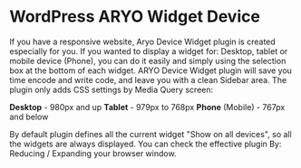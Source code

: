 WordPress ARYO Widget Device
=============================

If you have a responsive website, Aryo Device Widget plugin is created especially for you. If you wanted to display a widget for: Desktop, tablet or mobile device (Phone), you can do it easily and simply using the selection box at the bottom of each widget.
ARYO Device Widget plugin will save you time encode and write code, and leave you with a clean Sidebar area. The plugin only adds CSS settings by Media Query screen:

__Desktop__ - 980px and up
__Tablet__ - 979px to 768px
__Phone__ (Mobile) - 767px and below

By default plugin defines all the current widget "Show on all devices", so all the widgets are always displayed. You can check the effective plugin By: Reducing / Expanding your browser window.
